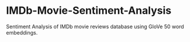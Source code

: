 # IMDb-Movie-Sentiment-Analysis
Sentiment Analysis of IMDb movie reviews database using GloVe 50 word embeddings.
